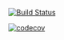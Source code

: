 [![Build Status](https://travis-ci.com/katlilly/rangahautia.svg?branch=master)](https://travis-ci.com/katlilly/rangahautia)

[![codecov](https://codecov.io/gh/katlilly/rangahautia/branch/master/graph/badge.svg)](https://codecov.io/gh/katlilly/rangahautia)
